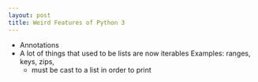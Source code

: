 ```yaml
---
layout: post
title: Weird Features of Python 3
---
```


* Annotations
* A lot of things that used to be lists are now iterables
Examples: ranges, keys, zips, 
  - must be cast to a list in order to print 
